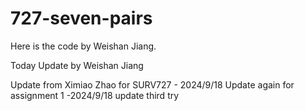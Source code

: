# 727-seven-pairs

Here is the code by Weishan Jiang.

Today Update by Weishan Jiang

Update from Ximiao Zhao for SURV727 - 2024/9/18
Update again for assignment 1 -2024/9/18
update third try